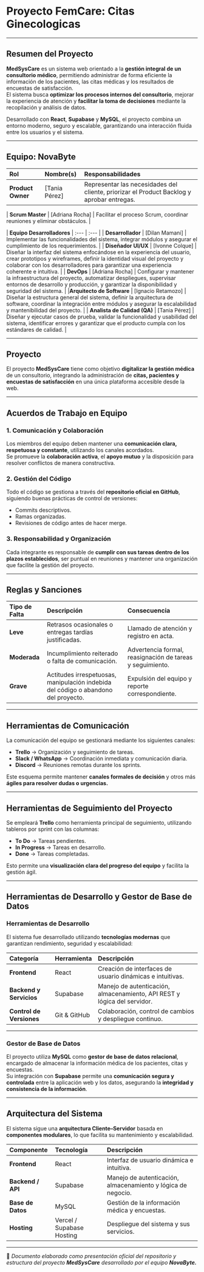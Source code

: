 #  Proyecto **FemCare**: Citas Ginecologicas

---

##  Resumen del Proyecto

**MedSysCare** es un sistema web orientado a la **gestión integral de un consultorio médico**, permitiendo administrar de forma eficiente la información de los pacientes, las citas médicas y los resultados de encuestas de satisfacción.  
El sistema busca **optimizar los procesos internos del consultorio**, mejorar la experiencia de atención y **facilitar la toma de decisiones** mediante la recopilación y análisis de datos.

Desarrollado con **React**, **Supabase** y **MySQL**, el proyecto combina un entorno moderno, seguro y escalable, garantizando una interacción fluida entre los usuarios y el sistema.

---

##  Equipo: **NovaByte**

| Rol | Nombre(s) | Responsabilidades |
| :--- | :--- | :--- |
| **Product Owner** | [Tania Pérez] | Representar las necesidades del cliente, priorizar el Product Backlog y aprobar entregas. |

| **Scrum Master** | [Adriana Rocha] | Facilitar el proceso Scrum, coordinar reuniones y eliminar obstáculos. |

|  **Equipo Desarrolladores** | :--- | :--- |
| **Desarrollador** | [Dilan Mamani] | Implementar las funcionalidades del sistema, integrar módulos y asegurar el cumplimiento de los requerimientos. |
| **Diseñador UI/UX** | [Ivonne Colque] | Diseñar la interfaz del sistema enfocándose en la experiencia del usuario, crear prototipos y wireframes, definir la identidad visual del proyecto y colaborar con los desarrolladores para garantizar una experiencia coherente e intuitiva. |
| **DevOps** | [Adriana Rocha] | Configurar y mantener la infraestructura del proyecto, automatizar despliegues, supervisar entornos de desarrollo y producción, y garantizar la disponibilidad y seguridad del sistema. |
|**Arquitecto de Software** | [Ignacio Retamozo] | Diseñar la estructura general del sistema, definir la arquitectura de software, coordinar la integración entre módulos y asegurar la escalabilidad y mantenibilidad del proyecto. |
| **Analista de Calidad (QA)** | [Tania Pérez] | Diseñar y ejecutar casos de prueba, validar la funcionalidad y usabilidad del sistema, identificar errores y garantizar que el producto cumpla con los estándares de calidad. |

---

##  Proyecto

El proyecto **MedSysCare** tiene como objetivo **digitalizar la gestión médica** de un consultorio, integrando la administración de **citas, pacientes y encuestas de satisfacción** en una única plataforma accesible desde la web.

---

##  Acuerdos de Trabajo en Equipo

### 1. Comunicación y Colaboración
Los miembros del equipo deben mantener una **comunicación clara, respetuosa y constante**, utilizando los canales acordados.  
Se promueve la **colaboración activa**, el **apoyo mutuo** y la disposición para resolver conflictos de manera constructiva.

### 2. Gestión del Código
Todo el código se gestiona a través del **repositorio oficial en GitHub**, siguiendo buenas prácticas de control de versiones:
- Commits descriptivos.
- Ramas organizadas.
- Revisiones de código antes de hacer merge.

### 3. Responsabilidad y Organización
Cada integrante es responsable de **cumplir con sus tareas dentro de los plazos establecidos**, ser puntual en reuniones y mantener una organización que facilite la gestión del proyecto.

---

##  Reglas y Sanciones

| Tipo de Falta | Descripción | Consecuencia |
| :--- | :--- | :--- |
| **Leve** | Retrasos ocasionales o entregas tardías justificadas. | Llamado de atención y registro en acta. |
| **Moderada** | Incumplimiento reiterado o falta de comunicación. | Advertencia formal, reasignación de tareas y seguimiento. |
| **Grave** | Actitudes irrespetuosas, manipulación indebida del código o abandono del proyecto. | Expulsión del equipo y reporte correspondiente. |

---

##  Herramientas de Comunicación

La comunicación del equipo se gestionará mediante los siguientes canales:

-  **Trello** → Organización y seguimiento de tareas.  
-  **Slack / WhatsApp** → Coordinación inmediata y comunicación diaria.  
-  **Discord** → Reuniones remotas durante los sprints.

Este esquema permite mantener **canales formales de decisión** y otros más **ágiles para resolver dudas o urgencias.**

---

##  Herramientas de Seguimiento del Proyecto

Se empleará **Trello** como herramienta principal de seguimiento, utilizando tableros por sprint con las columnas:

- **To Do** → Tareas pendientes.  
- **In Progress** → Tareas en desarrollo.  
- **Done** → Tareas completadas.

Esto permite una **visualización clara del progreso del equipo** y facilita la gestión ágil.

---

##  Herramientas de Desarrollo y Gestor de Base de Datos

###  Herramientas de Desarrollo

El sistema fue desarrollado utilizando **tecnologías modernas** que garantizan rendimiento, seguridad y escalabilidad:

| Categoría | Herramienta | Descripción |
| :--- | :--- | :--- |
| **Frontend** | React | Creación de interfaces de usuario dinámicas e intuitivas. |
| **Backend y Servicios** | Supabase | Manejo de autenticación, almacenamiento, API REST y lógica del servidor. |
| **Control de Versiones** | Git & GitHub | Colaboración, control de cambios y despliegue continuo. |

---

###  Gestor de Base de Datos

El proyecto utiliza **MySQL** como **gestor de base de datos relacional**, encargado de almacenar la información médica de los pacientes, citas y encuestas.  
Su integración con **Supabase** permite una **comunicación segura y controlada** entre la aplicación web y los datos, asegurando la **integridad y consistencia de la información**.

---

##  Arquitectura del Sistema

El sistema sigue una **arquitectura Cliente–Servidor** basada en **componentes modulares**, lo que facilita su mantenimiento y escalabilidad.

| Componente | Tecnología | Descripción |
| :--- | :--- | :--- |
| **Frontend** | React | Interfaz de usuario dinámica e intuitiva. |
| **Backend / API** | Supabase | Manejo de autenticación, almacenamiento y lógica de negocio. |
| **Base de Datos** | MySQL | Gestión de la información médica y encuestas. |
| **Hosting** | Vercel / Supabase Hosting | Despliegue del sistema y sus servicios. |

---

📄 *Documento elaborado como presentación oficial del repositorio y estructura del proyecto **MedSysCare** desarrollado por el equipo **NovaByte.***
